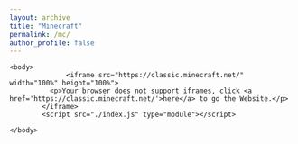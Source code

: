 ```yaml
---
layout: archive
title: "Minecraft"
permalink: /mc/
author_profile: false
---
```


<!DOCTYPE HTML>
<html lang="en-US">
<head>
<!-- Global site tag (gtag.js) - Google Analytics -->
<script async src="https://www.googletagmanager.com/gtag/js?id=UA-157295670-1"></script>
<script>
  window.dataLayer = window.dataLayer || [];
  function gtag(){dataLayer.push(arguments);}
  gtag('js', new Date());

  gtag('config', 'UA-157295670-1');
</script>


    <body>
                  <iframe src="https://classic.minecraft.net/" width="100%" height="100%">
              <p>Your browser does not support iframes, click <a href='https://classic.minecraft.net/'>here</a> to go the Website.</p>
            </iframe>
            <script src="./index.js" type="module"></script>

    </body>
</html>